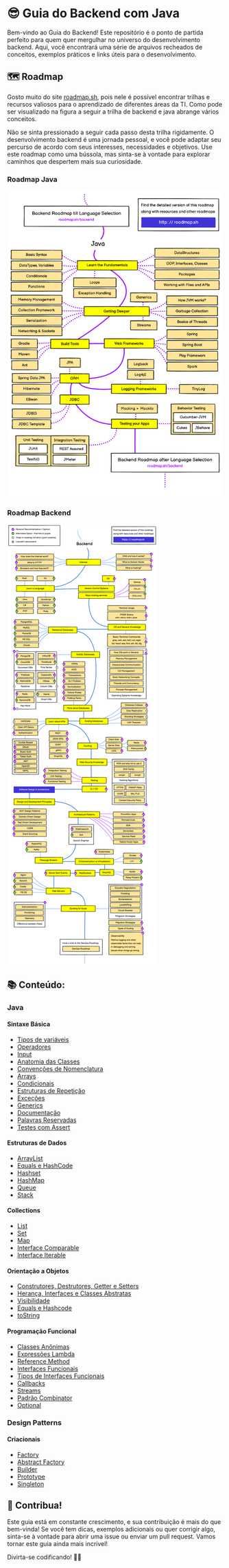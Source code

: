 # 😎 Guia do Backend com Java 

Bem-vindo ao Guia do Backend! Este repositório é o ponto de partida perfeito para quem quer mergulhar no universo do desenvolvimento backend. Aqui, você encontrará uma série de arquivos recheados de conceitos, exemplos práticos e links úteis para o desenvolvimento.

## 🗺️ Roadmap

Gosto muito do site [roadmap.sh](https://roadmap.sh/), pois nele é possível encontrar trilhas e recursos valiosos para o aprendizado de diferentes áreas da TI.  Como pode ser visualizado na figura a seguir a trilha de backend e java abrange vários conceitos. 

Não se sinta pressionado a seguir cada passo desta trilha rigidamente. O desenvolvimento backend é uma jornada pessoal, e você pode adaptar seu percurso de acordo com seus interesses, necessidades e objetivos. Use este roadmap como uma bússola, mas sinta-se à vontade para explorar caminhos que despertem mais sua curiosidade.

### Roadmap Java
![Trilha do Java](./Imagens/trilha-do-java.png)

### Roadmap Backend
![Trilha Back End](./Imagens/trilha-do-backend.png)

## 📚 Conteúdo:

### Java

#### Sintaxe Básica

- [Tipos de variáveis](./Java/Sintaxe%20Básica/1.%20Tipos-de-variáveis.md)
- [Operadores](./Java/Sintaxe%20Básica/2.%20Operadores.md)
- [Input](./Java/Sintaxe%20Básica/3.%20Input.md)
- [Anatomia das Classes](./Java/Sintaxe%20Básica/4.%20Anatomia-das-classes.md)
- [Convenções de Nomenclatura](./Java/Sintaxe%20Básica/5.%20Convenções-de-nomenclatura.md)
- [Arrays](./Java/Sintaxe%20Básica/6.%20Arrays.md)
- [Condicionais](./Java/Sintaxe%20Básica/7.%20Condicionais.md)
- [Estruturas de Repetição](./Java/Sintaxe%20Básica/8.%20Estruturas-de-Repetição.md)
- [Exceções](./Java/Sintaxe%20Básica/9.%20Exceções.md)
- [Generics](./Java/Sintaxe%20Básica/10.%20Generics.md)
- [Documentação](./Java/Sintaxe%20Básica/11.%20Documentação.md)
- [Palavras Reservadas](./Java/Sintaxe%20Básica/12.%20Palavras-Reservadas.md)
- [Testes com Assert](./Java/Sintaxe%20Básica/13.%20Assert.md)

#### Estruturas de Dados

- [ArrayList](./Java/Estruturas%20de%20Dados/1.%20ArrayList.md)
- [Equals e HashCode](./Java/Estruturas%20de%20Dados/2.%20Equals-HashCode.md)
- [Hashset](./Java/Estruturas%20de%20Dados/3.%20HashSet.md)
- [HashMap](./Java/Estruturas%20de%20Dados/4.%20HashMap.md)
- [Queue](./Java/Estruturas%20de%20Dados/5.%20Queue(Fila,%20LinkedList).md)
- [Stack](./Java/Estruturas%20de%20Dados/6.%20Stack(Pilha).md)

#### Collections

- [List](./Java/Collections/List.md)
- [Set](./Java/Collections/Set.md)
- [Map](./Java/Collections/Map.md)
- [Interface Comparable](./Java/Collections/Comparable.md)
- [Interface Iterable](./Java/Collections/Iterable-Iterator.md)

#### Orientação a Objetos

- [Construtores, Destrutores, Getter e Setters](./Java/Orientação%20a%20Objetos/1.%20Costrutores-Destrutores-Getters-Setters.md)
- [Herança, Interfaces e Classes Abstratas](./Java/Orientação%20a%20Objetos/2.%20Herança-Interfaces-Classes-Abstratas.md)
- [Visibilidade](./Java/Orientação%20a%20Objetos/3.%20Visibilidade.md)
- [Equals e Hashcode](./Java/Orientação%20a%20Objetos/4.%20Equals-HashCode.md)
- [toString](./Java/Orientação%20a%20Objetos/5.%20toString.md)

#### Programação Funcional

- [Classes Anônimas](./Java/Programação%20Funcional/Classe-Anônima.md)
- [Expressões Lambda](./Java/Programação%20Funcional/Expressões-Lambda.md)
- [Reference Method](./Java/Programação%20Funcional/Reference-Method.md)
- [Interfaces Funcionais](./Java/Programação%20Funcional/Interfaces-Funcionais.md)
- [Tipos de Interfaces Funcionais](./Java/Programação%20Funcional/Tipos-de-Interfaces-Funcionais.md)
- [Callbacks](./Java/Programação%20Funcional/Callbacks.md)
- [Streams](./Java/Programação%20Funcional/Operações-do-Stream.md)
- [Padrão Combinator](./Java/Programação%20Funcional/Combinator-Pattern.md)
- [Optional](./Java/Programação%20Funcional/Optional.md)


### Design Patterns

#### Criacionais 

- [Factory](./Design%20Patterns/Padrões%20Criacionais/Factory.md)
- [Abstract Factory](./Design%20Patterns/Padrões%20Criacionais/Abstract-Factory.md)
- [Builder](./Design%20Patterns/Padrões%20Criacionais/Builder.md)
- [Prototype](./Design%20Patterns/Padrões%20Criacionais/Prototype.md)
- [Singleton](./Design%20Patterns/Padrões%20Criacionais/Singleton.md)

## 🤝 Contribua!

Este guia está em constante crescimento, e sua contribuição é mais do que bem-vinda! Se você tem dicas, exemplos adicionais ou quer corrigir algo, sinta-se à vontade para abrir uma issue ou enviar um pull request. Vamos tornar este guia ainda mais incrível!

Divirta-se codificando! 🚀✨